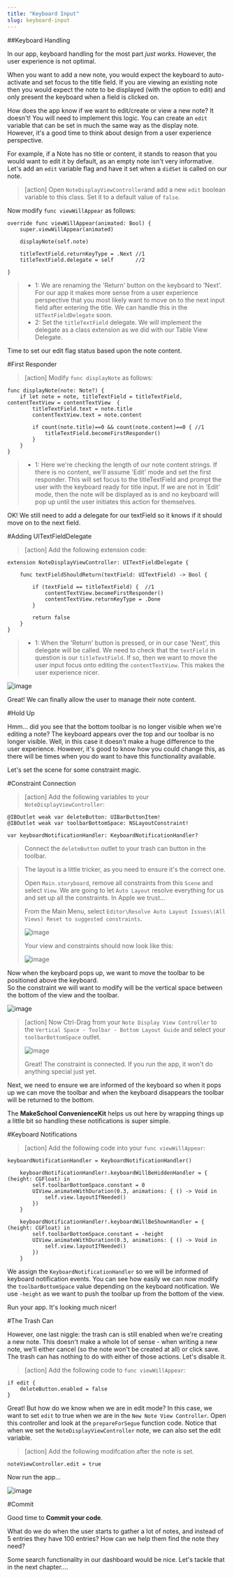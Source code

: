 ```yaml
---
title: "Keyboard Input"
slug: keyboard-input
---     
```


##Keyboard Handling

In our app, keyboard handling for the most part *just works*. However, the user experience is not optimal.

When you want to add a new note, you would expect the keyboard to auto-activate and set focus to the title field. 
If you are viewing an existing note then you would expect the note to be displayed (with the option to edit) and only present the keyboard when a field is clicked on. 

How does the app know if we want to edit/create or view a new note? It doesn't! You will need to implement this logic.
You can create an `edit` variable that can be set in much the same way as the display note. However, it's a good time to think about design
from a user experience perspective.

For example, if a Note has no title or content, it stands to reason that you would want to edit it by default, as an empty note isn't very informative.
Let's add an `edit` variable flag and have it set when a `didSet` is called on our note.

> [action]
> Open `NoteDisplayViewController`and add a new `edit` boolean variable to this class. Set it to a default value of `false`.
>
Now modify `func viewWillAppear` as follows:
>
	override func viewWillAppear(animated: Bool) {
        super.viewWillAppear(animated)
>        
        displayNote(self.note)
>    
        titleTextField.returnKeyType = .Next //1
        titleTextField.delegate = self       //2
>        
    }
>
> - 1: We are renaming the 'Return' button on the keyboard to 'Next'. For our app it makes more sense from a user experience perspective that you most likely
> want to move on to the next input field after entering the title.  We can handle this in the `UITextFieldDelegate` soon.
> - 2: Set the `titleTextField` delegate. We will implement the delegate as a class extension as we did with our Table View Delegate.

Time to set our edit flag status based upon the note content.

#First Responder

> [action]
> Modify `func displayNote` as follows:
>
    func displayNote(note: Note?) {
        if let note = note, titleTextField = titleTextField, contentTextView = contentTextView  {
            titleTextField.text = note.title
            contentTextView.text = note.content
>            
            if count(note.title)==0 && count(note.content)==0 { //1
                titleTextField.becomeFirstResponder()
            }
        }
    }
>    
> - 1: Here we're checking the length of our note content strings. If there is no content, we'll assume 'Edit' mode and set the first responder. This will set focus to the titleTextField
and prompt the user with the keyboard ready for title input. 
> If we are not in 'Edit' mode, then the note will be displayed as is and no keyboard will pop up until the user initiates this action for themselves.
 
OK! We still need to add a delegate for our textField so it knows if it should move on to the next field.

#Adding UITextFieldDelegate
 
> [action]
> Add the following extension code:
> 
    extension NoteDisplayViewController: UITextFieldDelegate {
>    
        func textFieldShouldReturn(textField: UITextField) -> Bool {
>            
            if (textField == titleTextField) {  //1
                contentTextView.becomeFirstResponder()
                contentTextView.returnKeyType = .Done
            }
>            
            return false
        }
    }
>    

> - 1: When the 'Return' button is pressed, or in our case 'Next', this delegate will be called. We need to check that the `textField` in question is our `titleTextField`. If so, then
we want to move the user input focus onto editing the `contentTextView`. This makes the user experience nicer.
 
![image](simulator_keyboard.png) 
 
Great! We can finally allow the user to manage their note content.

#Hold Up

Hmm... did you see that the bottom toolbar is no longer visible when we're editing a note? 
The keyboard appears over the top and our toolbar is no longer visible. Well, in this case it doesn't make a huge difference to the user experience. However, 
it's good to know how you could change this, as there will be times when you do want to have this functionality available.

Let's set the scene for some constraint magic.

#Constraint Connection

> [action]
> Add the following variables to your `NoteDisplayViewController`:
>
    @IBOutlet weak var deleteButton: UIBarButtonItem!
    @IBOutlet weak var toolbarBottomSpace: NSLayoutConstraint!
>
    var keyboardNotificationHandler: KeyboardNotificationHandler?
>
>
> Connect the `deleteButton` outlet to your trash can button in the toolbar.

> The layout is a little tricker, as you need to ensure it's the correct one. 
>
> Open `Main.storyboard`, remove all constraints from this `Scene` and select `View`. We are going to let `Auto Layout` resolve everything for us and set up all the constraints. In Apple we trust...
>
> From the Main Menu, select `Editor\Resolve Auto Layout Issues\(All Views) Reset to suggested constraints`.
>
> ![image](autolayout_view_resolve.png)
>
> Your view and constraints should now look like this:
> 
> ![image](constraints_view.png)

Now when the keyboard pops up, we want to move the toolbar to be positioned above the keyboard.  
So the constraint we will want to modify will be the vertical space between the bottom of the view and the toolbar.

![image](vertical_space_constraint.png)

> [action]
> Now Ctrl-Drag from your `Note Display View Controller` to the `Vertical Space - Toolbar - Bottom Layout Guide` and select your `toolbarBottomSpace` outlet.
>
> ![image](connect_constraint.png)
>
> Great! The constraint is connected. If you run the app, it won't do anything special just yet.  

Next, we need to ensure we are informed of the keyboard so when it pops up we can move the toolbar and when the keyboard disappears the toolbar will be returned to the bottom.

The **MakeSchool ConvenienceKit** helps us out here by wrapping things up a little bit so handling these notifications is super simple.  

#Keyboard Notifications

> [action]
> Add the following code into your `func viewWillAppear`:
>
    keyboardNotificationHandler = KeyboardNotificationHandler()
>        
        keyboardNotificationHandler!.keyboardWillBeHiddenHandler = { (height: CGFloat) in
            self.toolbarBottomSpace.constant = 0
            UIView.animateWithDuration(0.3, animations: { () -> Void in
                self.view.layoutIfNeeded()
            })
        }
>        
        keyboardNotificationHandler!.keyboardWillBeShownHandler = { (height: CGFloat) in
            self.toolbarBottomSpace.constant = -height
            UIView.animateWithDuration(0.3, animations: { () -> Void in
                self.view.layoutIfNeeded()
            })
        }
>
        
We assign the `KeyboardNotificationHandler` so we will be informed of keyboard notification events.  You can see how easily we can now modify the `toolbarBottomSpace` value depending
on the keyboard notification.  We use `-height` as we want to push the toolbar up from the bottom of the view.

Run your app. It's looking much nicer!

#The Trash Can

However, one last niggle: the trash can is still enabled when we're creating a new note. This doesn't make a whole lot of sense - when writing a new note, we'll either cancel (so the note won't be created at all) or click save. The trash can has nothing to do with either of those actions. Let's disable it.  

> [action]
> Add the following code to `func viewWillAppear`:
>
    if edit {
        deleteButton.enabled = false
    }
>

Great! But how do we know when we are in edit mode?  In this case, we want to set `edit` to true when we are in the `New Note View Controller`.
Open this controller and look at the `prepareForSegue` function code. 
Notice that when we set the `NoteDisplayViewController` note, we can also set the edit variable. 

> [action]
> Add the following modifcation after the note is set.
>    
    noteViewController.edit = true
>

Now run the app...

![image](trash_can.png)

#Commit

Good time to **Commit your code**.

What do we do when the user starts to gather a lot of notes, and instead of 5 entries they have 100 entries? How can we help them find the note they need?

Some search functionality in our dashboard would be nice.  Let's tackle that in the next chapter....

